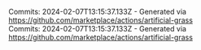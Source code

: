 Commits: 2024-02-07T13:15:37.133Z - Generated via https://github.com/marketplace/actions/artificial-grass
<br>
Commits: 2024-02-07T13:15:37.133Z - Generated via https://github.com/marketplace/actions/artificial-grass
<br>
